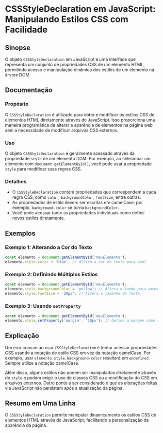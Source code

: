 <!--
Meta Description: # CSSStyleDeclaration em JavaScript: Manipulando Estilos CSS com Facilidade ## Sinopse O objeto `CSSStyleDeclaration` em JavaScript é uma interface qu...
Meta Keywords: elemento, css, javascript, style, cssstyledeclaration
-->

# CSSStyleDeclaration em JavaScript: Manipulando Estilos CSS com Facilidade

## Sinopse
O objeto `CSSStyleDeclaration` em JavaScript é uma interface que representa um conjunto de propriedades CSS de um elemento HTML, permitindo acesso e manipulação dinâmica dos estilos de um elemento na árvore DOM.

## Documentação
### Propósito
O `CSSStyleDeclaration` é utilizado para obter e modificar os estilos CSS de elementos HTML diretamente através do JavaScript. Isso proporciona uma maneira programática de alterar a aparência de elementos na página web sem a necessidade de modificar arquivos CSS externos.

### Uso
O objeto `CSSStyleDeclaration` é geralmente acessado através da propriedade `style` de um elemento DOM. Por exemplo, ao selecionar um elemento com `document.getElementById()`, você pode usar a propriedade `style` para modificar suas regras CSS.

### Detalhes
- O `CSSStyleDeclaration` contém propriedades que correspondem a cada regra CSS, como `color`, `backgroundColor`, `fontSize`, entre outras.
- As propriedades de estilo devem ser escritas em camelCase; por exemplo, `background-color` se torna `backgroundColor`.
- Você pode acessar tanto as propriedades individuais como definir novos estilos diretamente.

## Exemplos
### Exemplo 1: Alterando a Cor do Texto
```javascript
const elemento = document.getElementById('meuElemento');
elemento.style.color = 'blue'; // Altera a cor do texto para azul
```

### Exemplo 2: Definindo Múltiplos Estilos
```javascript
const elemento = document.getElementById('meuElemento');
elemento.style.backgroundColor = 'yellow'; // Altera o fundo para amarelo
elemento.style.fontSize = '20px'; // Altera o tamanho da fonte
```

### Exemplo 3: Usando `setProperty`
```javascript
const elemento = document.getElementById('meuElemento');
elemento.style.setProperty('margin', '10px'); // Define a margem como 10 pixels
```

## Explicação
Um erro comum ao usar `CSSStyleDeclaration` é tentar acessar propriedades CSS usando a notação de estilo CSS em vez da notação camelCase. Por exemplo, usar `elemento.style.background-color` resultará em `undefined`. Sempre utilize a notação camelCase.

Além disso, alguns estilos não podem ser manipulados diretamente através do `style` e podem exigir o uso de classes CSS ou a modificação do CSS em arquivos externos. Outro ponto a ser considerado é que as alterações feitas via JavaScript não persistem após a atualização da página.

## Resumo em Uma Linha
O `CSSStyleDeclaration` permite manipular dinamicamente os estilos CSS de elementos HTML através do JavaScript, facilitando a personalização da aparência da página.